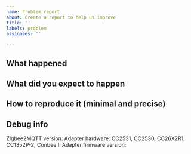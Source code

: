 ```yaml
---
name: Problem report
about: Create a report to help us improve
title: ''
labels: problem
assignees: ''

---
```


<!--
Before submitting an issue make sure you've searched for a similar issue and read the documentation: https://www.zigbee2mqtt.io/.

Rules (don't ignore these, your issue will be closed without further notice):
- English only
- Make sure you are on the latest Zigbee2MQTT version
- Provide a clear description of the problem
- DON'T copy logs directly here, post a link to https://hastebin.com/ or https://pastebin.com/.
- Make sure you are running the latest firmware https://github.com/koenkk/z-stack-firmware.

Did you read the FAQ?
- https://www.zigbee2mqtt.io/guide/faq/

Zigbee2MQTT fails to start?
- https://www.zigbee2mqtt.io/guide/installation/20_zigbee2mqtt-fails-to-start.html

Having issues when using a CC2531?
- Make sure the CC2531 is connected through a USB extension cable
- Try the source routing firmware: https://github.com/Koenkk/Z-Stack-firmware/tree/master/coordinator/Z-Stack_Home_1.2/bin/source_routing
- With larger networks (30/40+) devices, your CC2531 might not be powerful enough. This will cause weird issues, in this case it's advised to use a more powerful adapter: https://www.zigbee2mqtt.io/guide/adapters/

Unsupported device?
- https://www.zigbee2mqtt.io/advanced/support-new-devices/01_support_new_devices.html

Device does not pair or interview fails?
- https://www.zigbee2mqtt.io/guide/faq/#why-does-my-device-not-or-fail-to-pair

Bug report?
- If applicable, provide steps how to reproduce the problem.
- Provide the herdsman debug logging: https://www.zigbee2mqtt.io/guide/usage/debug.html

-->

<!--Start your bug report below this line-->

## What happened

## What did you expect to happen

## How to reproduce it (minimal and precise)

## Debug info
Zigbee2MQTT version:
Adapter hardware: CC2531, CC2530, CC26X2R1, CC1352P-2, Conbee II
Adapter firmware version:
